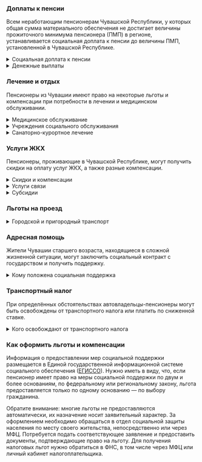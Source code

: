 ﻿### Доплаты к пенсии
Всем неработающим пенсионерам Чувашской Республики, у которых общая сумма материального обеспечения не достигает величины прожиточного минимума пенсионера (ПМП) в регионе, устанавливается социальная доплата к пенсии до величины ПМП, установленной в Чувашской Республике.

<details>
<summary>Социальная доплата к пенсии</summary>
Социальная доплата к пенсии до величины регионального прожиточного минимума пенсионера назначается автоматически, по данным выплатного дела о размере пенсии.
</details>
<details>
<summary>Денежные выплаты</summary>
Если пенсионер относится к льготной категории, ему полагается ежемесячная денежная выплата (ЕДВ), которую регулярно индексируют.
В [Чувашской Республике](https://docs.cntd.ru/document/424074599) к таким категориям относятся ветераны труда, труженики тыла, реабилитированные и пострадавшие от репрессий.
</details>

### Лечение и отдых
Пенсионеры из Чувашии имеют право на некоторые льготы и компенсации при потребности в лечении и медицинском обслуживании.
<details>
<summary>Медицинское обслуживание</summary>
[Чувашские](https://docs.cntd.ru/document/424074599) ветераны труда и труженики тыла сохраняют обслуживание в поликлиниках и других медицинских учреждениях, к которым они были прикреплены в период работы до выхода на пенсию. Вне очереди принимаются для оказания медпомощи ветераны труда, труженики тыла, реабилитированные и пострадавшие пенсионеры, а также [дети войны](https://docs.cntd.ru/document/570745204).
</details>
<details>
<summary> Учреждения социального обслуживания </summary>
Внеочередной приём в дома-интернаты для престарелых и инвалидов, учреждения социального обслуживания предоставляется труженикам тыла, реабилитированным и пострадавшим от репрессий пенсионерам, а также детям войны.
</details>
<details>
<summary>Санаторно-курортное лечение</summary>
Первоочередное получение путёвок на санаторно-курортное лечение и отдых полагается реабилитированным и пострадавшим от репрессий пенсионерам Чувашской Республики.
</details>

### Услуги ЖКХ
Пенсионеры, проживающие в Чувашской Республике, могут получить скидки на оплату услуг ЖКХ, а также разные компенсации. 
<details>
<summary>Скидки и компенсации</summary>
Одинокие неработающие пенсионеры по достижении 70 лет освобождаются от взносов на капремонт на 50%, а с 80-летнего возраста — полностью. Льгота распространяется также на граждан указанного возраста, семья которых состоит из неработающих граждан пенсионного возраста (мужчины — старше 60 лет, женщины — 55) и (или) инвалидов I и II групп.
</details>
<details>
<summary>Услуги связи</summary>
В [Чувашии](https://docs.cntd.ru/document/424074599) ветеранам труда компенсируется половина стоимости платы за пользование местной стационарной телефонной связью.
</details>
<details>
<summary>Субсидии</summary>
Пенсионеры могут получить субсидию на оплату услуг ЖКХ при тратах на «коммуналку» более 22% совокупного дохода семьи.
</details>

### Льготы на проезд
<details>
<summary>Городской и пригородный транспорт</summary>
В [Чувашии](https://docs.cntd.ru/document/446182487) ветераны труда, труженики тыла, реабилитированные и пострадавшие от репрессий, а также инвалиды получают компенсацию за проезд на транспорте общего пользования городского и пригородного сообщения. Компенсация выплачивается в размере 20% стоимости месячного проездного билета, но не более 193 рублей в месяц.
</details>

### Адресная помощь
Жители Чувашии старшего возраста, находящиеся в сложной жизненной ситуации, могут заключить социальный контракт с государством и получить поддержку.
<details>
<summary>Кому положена социальная поддержка</summary>
Пенсионерам, оказавшимся в трудной жизненной ситуации по не зависящим от них причинам или в связи со стихийным бедствием, экстремальной ситуацией, оказывается адресная помощь. Она предоставляется путём выплаты пособий либо в натуральной форме (обеспечение одеждой, обувью, лекарствами, организация лечения и ухода, проведение ремонта жилья или установка приборов учёта и пр.). С нуждающимися пенсионерами может быть заключён социальный контракт.
</details>

### Транспортный налог
При определённых обстоятельствах автовладельцы-пенсионеры могут быть освобождены от транспортного налога или платить по сниженной ставке. 
<details>
<summary>Кого освобождают от транспортного налога</summary>
В [Чувашии](https://www.nalog.ru/rn77/service/tax/d1103525/) освобождены от налога инвалиды и пострадавшие от радиации, которые владеют легковым автомобилем стоимостью до 3 000 000 рублей.  
</details>

### Как оформить льготы и компенсации 
Информация о предоставлении мер социальной поддержки размещается в Единой государственной информационной системе социального обеспечения ([ЕГИССО](http://egisso.ru/site/client/#/)). Нужно иметь в виду, что, если пенсионер имеет право на меры социальной поддержки по двум и более основаниям, по федеральному или региональному закону, льгота предоставляется только по одному основанию — по выбору гражданина.

Обратите внимание: многие льготы не предоставляются автоматически, их назначение носит заявительный характер. За оформлением необходимо обращаться в отдел социальной защиты населения по месту своего жительства, непосредственно или через МФЦ. Потребуется подать соответствующее заявление и предоставить документы, подтверждающие право на льготу. Для получения налоговых льгот нужно обратиться в ФНС, в том числе через МФЦ или личный кабинет налогоплательщика.

























